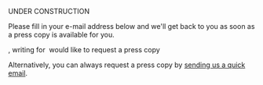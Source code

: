 UNDER CONSTRUCTION

Please fill in your e-mail address below and we'll get back to you as soon as a press copy is available for you.  

, writing for  would like to request a press copy

Alternatively, you can always request a press copy by [sending us a quick email](http://web.archive.org/web/20230602011421/http://semaeopus.com/press/sheet.php?p=off_grid#contact).